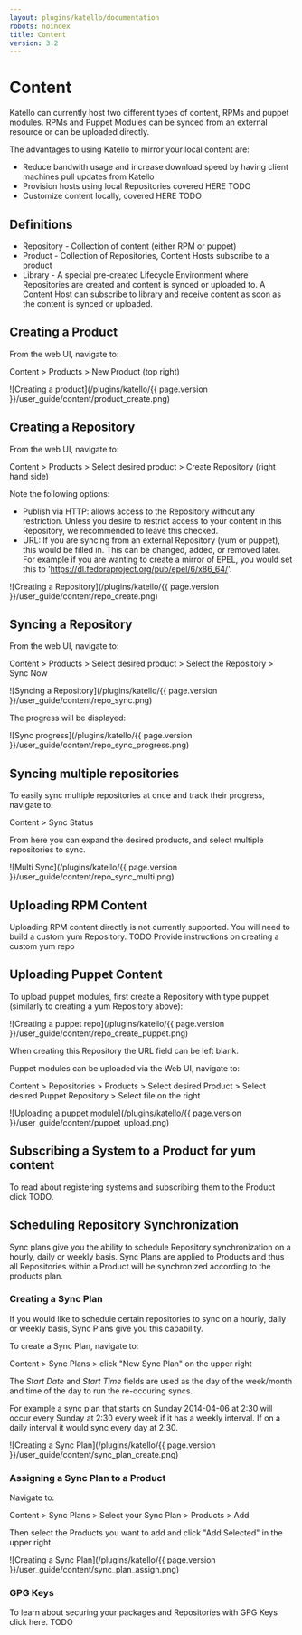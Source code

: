 ```yaml
---
layout: plugins/katello/documentation
robots: noindex
title: Content
version: 3.2
---
```


# Content

Katello can currently host two different types of content, RPMs and puppet modules.
RPMs and Puppet Modules can be synced from an external resource or can be uploaded directly.

The advantages to using Katello to mirror your local content are:

* Reduce bandwith usage and increase download speed by having client machines pull updates from Katello
* Provision hosts using local Repositories covered HERE TODO
* Customize content locally, covered HERE TODO

## Definitions

* Repository - Collection of content (either RPM or puppet)
* Product - Collection of Repositories, Content Hosts subscribe to a product
* Library - A special pre-created Lifecycle Environment where Repositories are created and content is synced or uploaded to.  A Content Host can subscribe to library and receive content as soon as the content is synced or uploaded.

## Creating a Product

From the web UI, navigate to:

Content > Products > New Product (top right)

![Creating a product](/plugins/katello/{{ page.version }}/user_guide/content/product_create.png)


## Creating a Repository

From the web UI, navigate to:

Content > Products > Select desired product > Create Repository (right hand side)

Note the following options:

* Publish via HTTP: allows access to the Repository without any restriction.  Unless you desire to restrict access to your content in this Repository, we recommended to leave this checked.
* URL: If you are syncing from an external Repository (yum or puppet), this would be filled in. This can be changed, added, or removed later.  For example if you are wanting to create a mirror of EPEL, you would set this to 'https://dl.fedoraproject.org/pub/epel/6/x86_64/'.

![Creating a Repository](/plugins/katello/{{ page.version }}/user_guide/content/repo_create.png)


## Syncing a Repository

From the web UI, navigate to:

Content > Products > Select desired product > Select the Repository > Sync Now

![Syncing a Repository](/plugins/katello/{{ page.version }}/user_guide/content/repo_sync.png)

The progress will be displayed:

![Sync progress](/plugins/katello/{{ page.version }}/user_guide/content/repo_sync_progress.png)

## Syncing multiple repositories

To easily sync multiple repositories at once and track their progress, navigate to:

Content > Sync Status

From here you can expand the desired products, and select multiple repositories to sync.

![Multi Sync](/plugins/katello/{{ page.version }}/user_guide/content/repo_sync_multi.png)


## Uploading RPM Content

Uploading RPM content directly is not currently supported.  You will need to build a custom yum Repository.  TODO Provide instructions on creating a custom yum repo


## Uploading Puppet Content

To upload puppet modules, first create a Repository with type puppet (similarly to creating a yum Repository above):

![Creating a puppet repo](/plugins/katello/{{ page.version }}/user_guide/content/repo_create_puppet.png)

When creating this Repository the URL field can be left blank.

Puppet modules can be uploaded via the Web UI, navigate to:

Content > Repositories > Products > Select desired Product > Select desired Puppet Repository > Select file on the right

![Uploading a puppet module](/plugins/katello/{{ page.version }}/user_guide/content/puppet_upload.png)


## Subscribing a System to a Product for yum content

To read about registering systems and subscribing them to the Product click TODO.


## Scheduling Repository Synchronization

Sync plans give you the ability to schedule Repository synchronization on a hourly, daily or weekly basis. Sync Plans are applied to Products and thus all Repositories within a Product will be synchronized according to the products plan.

### Creating a Sync Plan

If you would like to schedule certain repositories to sync on a hourly, daily or weekly basis, Sync Plans give you this capability.

To create a Sync Plan, navigate to:

Content > Sync Plans > click "New Sync Plan" on the upper right

The *Start Date* and *Start Time* fields are used as the day of the week/month and time of the day to run the re-occuring syncs.

For example a sync plan that starts on Sunday 2014-04-06 at 2:30 will occur every Sunday at 2:30 every week if it has a weekly interval. If on a daily interval it would sync every day at 2:30.

![Creating a Sync Plan](/plugins/katello/{{ page.version }}/user_guide/content/sync_plan_create.png)

### Assigning a Sync Plan to a Product

Navigate to:

Content > Sync Plans > Select your Sync Plan > Products > Add

Then select the Products you want to add and click "Add Selected" in the upper right.

![Creating a Sync Plan](/plugins/katello/{{ page.version }}/user_guide/content/sync_plan_assign.png)

### GPG Keys

To learn about securing your packages and Repositories with GPG Keys click here.  TODO
